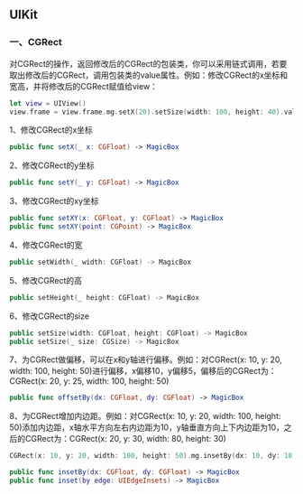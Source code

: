## UIKit

### 一、CGRect

对CGRect的操作，返回修改后的CGRect的包装类，你可以采用链式调用，若要取出修改后的CGRect，调用包装类的value属性。例如：修改CGRect的x坐标和宽高，并将修改后的CGRect赋值给view：

```swift
let view = UIView()
view.frame = view.frame.mg.setX(20).setSize(width: 100, height: 40).value
```

1、修改CGRect的x坐标

```swift
public func setX(_ x: CGFloat) -> MagicBox
```

2、修改CGRect的y坐标

```swift
public func setY(_ y: CGFloat) -> MagicBox
```

3、修改CGRect的xy坐标

```swift
public func setXY(x: CGFloat, y: CGFloat) -> MagicBox
public func setXY(point: CGPoint) -> MagicBox
```

4、修改CGRect的宽

```swift
public setWidth(_ width: CGFloat) -> MagicBox
```

5、修改CGRect的高

```swift
public setHeight(_ height: CGFloat) -> MagicBox
```

6、修改CGRect的size

```swift
public setSize(width: CGFloat, height: CGFloat) -> MagicBox
public setSize(_ size: CGSize) -> MagicBox
```

7、为CGRect做偏移，可以在x和y轴进行偏移。例如：对CGRect(x: 10, y: 20, width: 100, height: 50)进行偏移，x偏移10，y偏移5，偏移后的CGRect为：CGRect(x: 20, y: 25, width: 100, height: 50)

```swift
public func offsetBy(dx: CGFloat, dy: CGFloat) -> MagicBox
```

8、为CGRect增加内边距。例如：对CGRect(x: 10, y: 20, width: 100, height: 50)添加内边距，x轴水平方向左右内边距为10，y轴垂直方向上下内边距为10，之后的CGRect为：CGRect(x: 20, y: 30, width: 80, height: 30)

```swift
CGRect(x: 10, y: 20, width: 100, height: 50).mg.insetBy(dx: 10, dy: 10)
```

```swift
public func insetBy(dx: CGFloat, dy: CGFloat) -> MagicBox
public func inset(by edge: UIEdgeInsets) -> MagicBox
```

